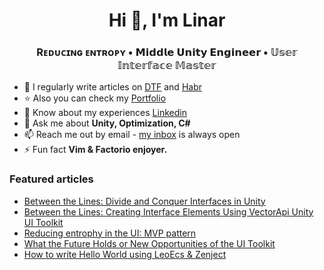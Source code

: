 <h1 align="center">Hi 👋, I'm Linar</h1>
<h3 align="center">Rᴇᴅᴜᴄɪɴɢ ᴇɴᴛʀᴏᴘʏ • 𝗠𝗶𝗱𝗱𝗹𝗲 𝗨𝗻𝗶𝘁𝘆 𝗘𝗻𝗴𝗶𝗻𝗲𝗲𝗿 • 𝕌𝕤𝕖𝕣 𝕀𝕟𝕥𝕖𝕣𝕗𝕒𝕔𝕖 𝕄𝕒𝕤𝕥𝕖𝕣</h3>

- 📝 I regularly write articles on [DTF](https://dtf.ru/u/197646-linar-khilazhev) and [Habr](https://habr.com/ru/users/LinarMast/publications/articles/)
- ⭐ Also you can check my [Portfolio](Portfolio.md)
- 📄 Know about my experiences [Linkedin](https://www.linkedin.com/in/linar-khilazhev/)
- 💬 Ask me about **Unity, Optimization, C#**
- 📫 Reach me out by email - <a href="mailto:zzlinarzz@gmail.com">my inbox</a> is always open
- ⚡ Fun fact **Vim & Factorio enjoyer.**


<h3> Featured articles</h3>

- [Between the Lines: Divide and Conquer Interfaces in Unity](https://dtf.ru/gamedev/2215784-razdelyaem-i-vlastvuem-nad-interfeisami-v-unity)
- [Between the Lines: Creating Interface Elements Using VectorApi Unity UI Toolkit](https://habr.com/ru/articles/803651/)
- [Reducing entrophy in the UI: MVP pattern](https://dtf.ru/gamedev/2036089-umenshaem-haos-v-ui-pattern-mvp)
- [What the Future Holds or New Opportunities of the UI Toolkit](https://dtf.ru/gamedev/2540623-chto-neset-nam-den-gryadushii-ili-novye-vozmozhnosti-ui-toolkita-s-kodom-i-kartinkami)
- [How to write Hello World using LeoEcs & Zenject](https://github.com/linzer0/hello-world-zenject-leoecs)
